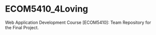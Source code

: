 # ECOM5410_4Loving
Web Application Development Course [ECOM5410]: Team Repository for the Final Project.
